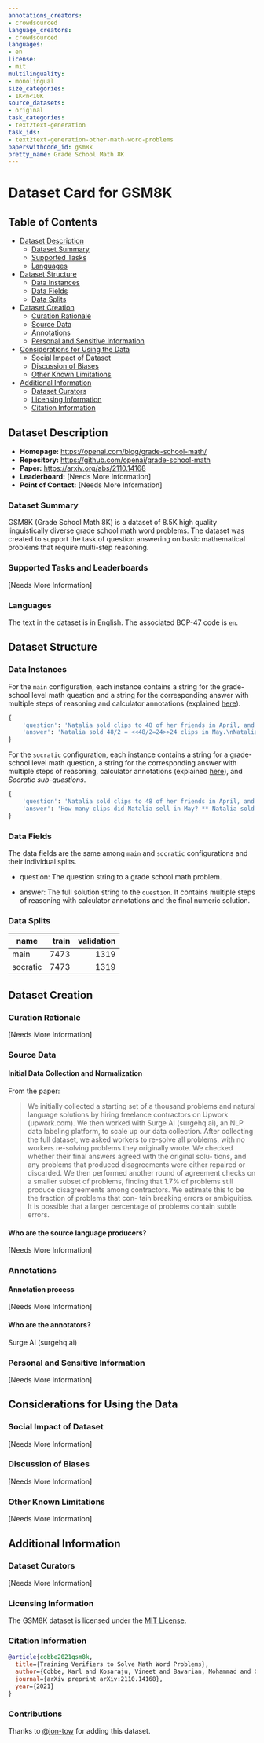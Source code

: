 ```yaml
---
annotations_creators:
- crowdsourced
language_creators:
- crowdsourced
languages:
- en
license:
- mit
multilinguality:
- monolingual
size_categories:
- 1K<n<10K
source_datasets:
- original
task_categories:
- text2text-generation
task_ids:
- text2text-generation-other-math-word-problems
paperswithcode_id: gsm8k
pretty_name: Grade School Math 8K
---
```


# Dataset Card for GSM8K

## Table of Contents
- [Dataset Description](#dataset-description)
  - [Dataset Summary](#dataset-summary)
  - [Supported Tasks](#supported-tasks-and-leaderboards)
  - [Languages](#languages)
- [Dataset Structure](#dataset-structure)
  - [Data Instances](#data-instances)
  - [Data Fields](#data-instances)
  - [Data Splits](#data-instances)
- [Dataset Creation](#dataset-creation)
  - [Curation Rationale](#curation-rationale)
  - [Source Data](#source-data)
  - [Annotations](#annotations)
  - [Personal and Sensitive Information](#personal-and-sensitive-information)
- [Considerations for Using the Data](#considerations-for-using-the-data)
  - [Social Impact of Dataset](#social-impact-of-dataset)
  - [Discussion of Biases](#discussion-of-biases)
  - [Other Known Limitations](#other-known-limitations)
- [Additional Information](#additional-information)
  - [Dataset Curators](#dataset-curators)
  - [Licensing Information](#licensing-information)
  - [Citation Information](#citation-information)

## Dataset Description

- **Homepage:** https://openai.com/blog/grade-school-math/
- **Repository:** https://github.com/openai/grade-school-math
- **Paper:** https://arxiv.org/abs/2110.14168
- **Leaderboard:** [Needs More Information]
- **Point of Contact:** [Needs More Information]

### Dataset Summary

GSM8K (Grade School Math 8K) is a dataset of 8.5K high quality linguistically diverse grade school math word problems. The dataset was created to support the task of question answering on basic mathematical problems that require multi-step reasoning.

### Supported Tasks and Leaderboards

[Needs More Information]

### Languages

The text in the dataset is in English. The associated BCP-47 code is `en`.

## Dataset Structure

### Data Instances

For the `main` configuration, each instance contains a string for the grade-school level math question and a string for the corresponding answer with multiple steps of reasoning and calculator annotations (explained [here](https://github.com/openai/grade-school-math#calculation-annotations)).


```python
{
    'question': 'Natalia sold clips to 48 of her friends in April, and then she sold half as many clips in May. How many clips did Natalia sell altogether in April and May?',
    'answer': 'Natalia sold 48/2 = <<48/2=24>>24 clips in May.\nNatalia sold 48+24 = <<48+24=72>>72 clips altogether in April and May.\n#### 72',
}
```

For the `socratic` configuration, each instance contains a string for a grade-school level math question, a string for the corresponding answer with multiple steps of reasoning, calculator annotations (explained [here](https://github.com/openai/grade-school-math#calculation-annotations)), and *Socratic sub-questions*.

```python
{
    'question': 'Natalia sold clips to 48 of her friends in April, and then she sold half as many clips in May. How many clips did Natalia sell altogether in April and May?',
    'answer': 'How many clips did Natalia sell in May? ** Natalia sold 48/2 = <<48/2=24>>24 clips in May.\nHow many clips did Natalia sell altogether in April and May? ** Natalia sold 48+24 = <<48+24=72>>72 clips altogether in April and May.\n#### 72',
}
```

### Data Fields

The data fields are the same among `main` and `socratic` configurations and their individual splits.

- question: The question string to a grade school math problem.

- answer: The full solution string to the `question`. It contains multiple steps of reasoning with calculator annotations and the final numeric solution.

### Data Splits

| name   |train|validation|
|--------|----:|---------:|
|main    | 7473|      1319|
|socratic| 7473|      1319|

## Dataset Creation

### Curation Rationale

[Needs More Information]

### Source Data

#### Initial Data Collection and Normalization

From the paper:

> We initially collected a starting set of a thousand problems and natural language solutions by hiring freelance contractors on Upwork (upwork.com). We then worked with Surge AI (surgehq.ai), an NLP data labeling platform, to scale up our data collection. After collecting the full dataset, we asked workers to re-solve all problems, with no workers re-solving problems they originally wrote. We checked whether their final answers agreed with the original solu- tions, and any problems that produced disagreements were either repaired or discarded. We then performed another round of agreement checks on a smaller subset of problems, finding that 1.7% of problems still produce disagreements among contractors. We estimate this to be the fraction of problems that con- tain breaking errors or ambiguities. It is possible that a larger percentage of problems contain subtle errors.

#### Who are the source language producers?

[Needs More Information]

### Annotations

#### Annotation process

[Needs More Information]

#### Who are the annotators?

Surge AI (surgehq.ai)

### Personal and Sensitive Information

[Needs More Information]

## Considerations for Using the Data

### Social Impact of Dataset

[Needs More Information]

### Discussion of Biases

[Needs More Information]

### Other Known Limitations

[Needs More Information]

## Additional Information

### Dataset Curators

[Needs More Information]

### Licensing Information

The GSM8K dataset is licensed under the [MIT License](https://opensource.org/licenses/MIT).

### Citation Information

```bibtex
@article{cobbe2021gsm8k,
  title={Training Verifiers to Solve Math Word Problems},
  author={Cobbe, Karl and Kosaraju, Vineet and Bavarian, Mohammad and Chen, Mark and Jun, Heewoo and Kaiser, Lukasz and Plappert, Matthias and Tworek, Jerry and Hilton, Jacob and Nakano, Reiichiro and Hesse, Christopher and Schulman, John},
  journal={arXiv preprint arXiv:2110.14168},
  year={2021}
}
```

### Contributions

Thanks to [@jon-tow](https://github.com/jon-tow) for adding this dataset.